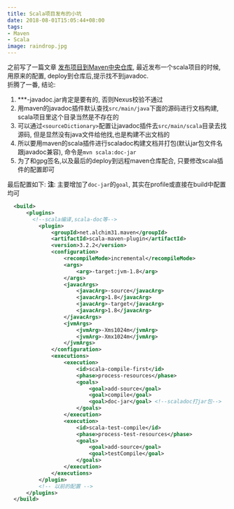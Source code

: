 ```yaml
---
title: Scala项目发布的小坑
date: 2018-08-01T15:05:44+08:00
tags:
- Maven
- Scala
image: raindrop.jpg
---
```

之前写了一篇文章 [发布项目到Maven中央仓库](/p/发布项目到maven中央仓库/), 最近发布一个scala项目的时候, 用原来的配置, deploy到仓库后,提示找不到javadoc.  
折腾了一番, 结论:  
1. ***-javadoc.jar肯定是要有的, 否则Nexus校验不通过
2. 用maven的javadoc插件默认查找`src/main/java`下面的源码进行文档构建, scala项目里这个目录当然是不存在的
3. 可以通过`<sourceDictionary>`配置让javadoc插件去`src/main/scala`目录去找源码, 但是显然没有java文件给他找,也是构建不出文档的
4. 所以要用maven的scala插件进行scaladoc构建文档并打包(默认jar包文件名跟javadoc兼容), 命令是`mvn scala:doc-jar`
5. 为了和gpg签名,以及最后的deploy到远程maven仓库配合, 只要修改scala插件的配置即可

最后配置如下:
**注**: 主要增加了`doc-jar`的`goal`, 其实在profile或直接在build中配置均可  
```xml
  <build>
      <plugins>
        <!--scala编译,scala-doc等-->
          <plugin>
              <groupId>net.alchim31.maven</groupId>
              <artifactId>scala-maven-plugin</artifactId>
              <version>3.2.2</version>
              <configuration>
                  <recompileMode>incremental</recompileMode>
                  <args>
                      <arg>-target:jvm-1.8</arg>
                  </args>
                  <javacArgs>
                      <javacArg>-source</javacArg>
                      <javacArg>1.8</javacArg>
                      <javacArg>-target</javacArg>
                      <javacArg>1.8</javacArg>
                  </javacArgs>
                  <jvmArgs>
                      <jvmArg>-Xms1024m</jvmArg>
                      <jvmArg>-Xmx1024m</jvmArg>
                  </jvmArgs>
              </configuration>
              <executions>
                  <execution>
                      <id>scala-compile-first</id>
                      <phase>process-resources</phase>
                      <goals>
                          <goal>add-source</goal>
                          <goal>compile</goal>
                          <goal>doc-jar</goal> <!--scaladoc打jar包-->
                      </goals>
                  </execution>
                  <execution>
                      <id>scala-test-compile</id>
                      <phase>process-test-resources</phase>
                      <goals>
                          <goal>add-source</goal>
                          <goal>testCompile</goal>
                      </goals>
                  </execution>
              </executions>
          </plugin>
          <!-- 以前的配置 -->
      </plugins>
  </build>
```
